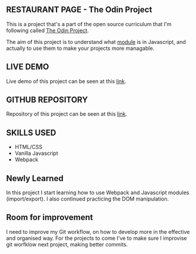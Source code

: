 ## RESTAURANT PAGE - The Odin Project

This is a project that's a part of the open source curriculum that I'm following called [The Odin Project](https://www.theodinproject.com/). 

The aim of this project is to understand what [module](https://javascript.info/modules-intro) is in Javascript, and actually to use them to make your projects more managable.

## LIVE DEMO

Live demo of this project can be seen at this [link](https://daegudude.github.io/TOP-restaurant/).

## GITHUB REPOSITORY
Repository of this project can be seen at this [link](https://github.com/vic-Ro/restaurant-page).

## SKILLS USED

- HTML/CSS
- Vanilla Javascript
- Webpack

## Newly Learned

In this project I start learning how to use Webpack and Javascript modules (import/export). I also continued practicing the DOM manipulation.

## Room for improvement

I need to improve my Git workflow, on how to develop more in the effective and organised way. For the projects to come I've to make sure I improvise git worfklow next project, making better commits.